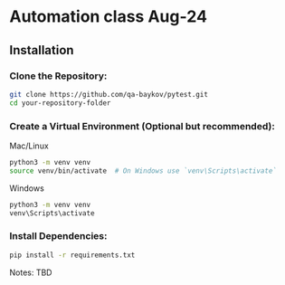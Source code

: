 # Automation class Aug-24

## Installation

### Clone the Repository:
```bash
git clone https://github.com/qa-baykov/pytest.git
cd your-repository-folder
```

### Create a Virtual Environment (Optional but recommended):
Mac/Linux
``` bash
python3 -m venv venv
source venv/bin/activate  # On Windows use `venv\Scripts\activate`
```

Windows
``` bash
python3 -m venv venv
venv\Scripts\activate
```

### Install Dependencies:
``` bash
pip install -r requirements.txt
```

Notes: TBD
